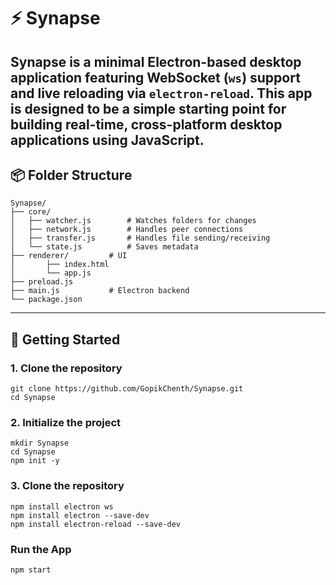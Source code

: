# ⚡ Synapse
Synapse is a minimal Electron-based desktop application featuring WebSocket (`ws`) support and live reloading via `electron-reload`.
This app is designed to be a simple starting point for building real-time, cross-platform desktop applications using JavaScript.
---
## 📦 Folder Structure
```
Synapse/
├── core/
│   ├── watcher.js        # Watches folders for changes
│   ├── network.js        # Handles peer connections
│   ├── transfer.js       # Handles file sending/receiving
│   └── state.js          # Saves metadata
├── renderer/         # UI
│       ├── index.html
│       └── app.js
├── preload.js
├── main.js           # Electron backend
└── package.json
```
---
## 🚀 Getting Started
### 1. Clone the repository
```
git clone https://github.com/GopikChenth/Synapse.git
cd Synapse 
```
### 2. Initialize the project
```
mkdir Synapse
cd Synapse
npm init -y
```
### 3. Clone the repository
```
npm install electron ws
npm install electron --save-dev
npm install electron-reload --save-dev
```
### Run the App
```
npm start
```


